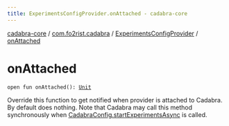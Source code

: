 ```yaml
---
title: ExperimentsConfigProvider.onAttached - cadabra-core
---
```


[cadabra-core](../../index.html) / [com.fo2rist.cadabra](../index.html) / [ExperimentsConfigProvider](index.html) / [onAttached](./on-attached.html)

# onAttached

`open fun onAttached(): `[`Unit`](https://kotlinlang.org/api/latest/jvm/stdlib/kotlin/-unit/index.html)

Override this function to get notified when provider is attached to Cadabra.
By default does nothing.
Note that Cadabra may call this method synchronously when [CadabraConfig.startExperimentsAsync](../-cadabra-config/start-experiments-async.html) is called.

